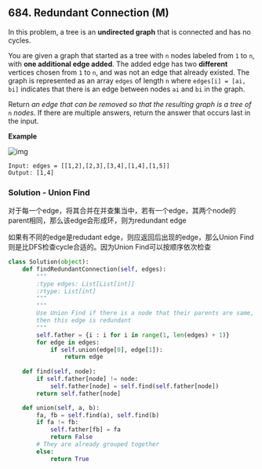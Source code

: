 ## 684. Redundant Connection (M)

In this problem, a tree is an **undirected graph** that is connected and has no cycles.

You are given a graph that started as a tree with `n` nodes labeled from `1` to `n`, with **one additional edge added**. The added edge has two **different** vertices chosen from `1` to `n`, and was not an edge that already existed. The graph is represented as an array `edges` of length `n` where `edges[i] = [ai, bi]` indicates that there is an edge between nodes `ai` and `bi` in the graph.

Return *an edge that can be removed so that the resulting graph is a tree of* `n` *nodes*. If there are multiple answers, return the answer that occurs last in the input.

**Example**

![img](https://assets.leetcode.com/uploads/2021/05/02/reduntant1-2-graph.jpg)

```
Input: edges = [[1,2],[2,3],[3,4],[1,4],[1,5]]
Output: [1,4]
```

### Solution - Union Find 

对于每一个edge，将其合并在并查集当中，若有一个edge，其两个node的parent相同，那么该edge会形成环，则为redundant edge

如果有不同的edge是redudant edge，则应返回后出现的edge，那么Union Find则是比DFS检查cycle合适的。因为Union Find可以按顺序依次检查

```python
class Solution(object):
    def findRedundantConnection(self, edges):
        """
        :type edges: List[List[int]]
        :rtype: List[int]
        """
        """
        Use Union Find if there is a node that their parents are same,
        then this edge is redundant
        """
        self.father = {i : i for i in range(1, len(edges) + 1)}
        for edge in edges:
            if self.union(edge[0], edge[1]):
                return edge
    
    def find(self, node):
        if self.father[node] != node:
            self.father[node] = self.find(self.father[node])
        return self.father[node]

    def union(self, a, b):
        fa, fb = self.find(a), self.find(b)
        if fa != fb:
            self.father[fb] = fa
            return False
       	# They are already grouped together
        else:
            return True 
```

